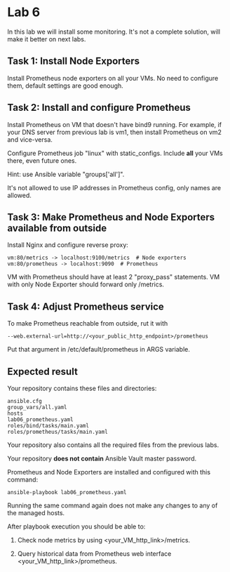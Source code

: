# Lab 6

In this lab we will install some monitoring. It's not a complete solution, will make it better on next labs.

## Task 1: Install Node Exporters

Install Prometheus node exporters on all your VMs. No need to configure them, default settings are good enough.  

## Task 2: Install and configure Prometheus

Install Prometheus on VM that doesn't have bind9 running. For example, if your DNS server from previous lab is vm1, then install Prometheus on vm2 and vice-versa.

Configure Prometheus job "linux" with static_configs. Include **all** your VMs there, even future ones.

Hint: use Ansible variable "groups['all']".

It's not allowed to use IP addresses in Prometheus config, only names are allowed.

## Task 3: Make Prometheus and Node Exporters available from outside

Install Nginx and configure reverse proxy:

    vm:80/metrics -> localhost:9100/metrics  # Node exporters
    vm:80/prometheus -> localhost:9090  # Prometheus

VM with Prometheus should have at least 2 "proxy_pass" statements. VM with only Node Exporter should forward only /metrics.

## Task 4: Adjust Prometheus service

To make Prometheus reachable from outside, rut it with

    --web.external-url=http://<your_public_http_endpoint>/prometheus

Put that argument in /etc/default/prometheus in ARGS variable.

## Expected result

Your repository contains these files and directories:

    ansible.cfg
    group_vars/all.yaml
    hosts
    lab06_prometheus.yaml
    roles/bind/tasks/main.yaml
    roles/prometheus/tasks/main.yaml

Your repository also contains all the required files from the previous labs.

Your repository **does not contain** Ansible Vault master password.

Prometheus and Node Exporters are installed and configured with this command:

	ansible-playbook lab06_prometheus.yaml

Running the same command again does not make any changes to any of the managed
hosts.

After playbook execution you should be able to:

1. Check node metrics by using \<your_VM_http_link\>/metrics.

2. Query historical data from Prometheus web interface \<your_VM_http_link\>/prometheus.
